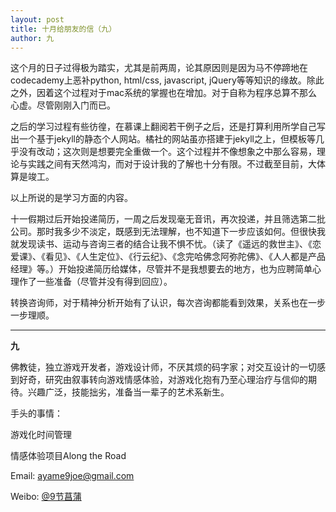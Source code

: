 ```yaml
---
layout: post
title: 十月给朋友的信（九）
author: 九
---
```

这个月的日子过得极为踏实，尤其是前两周，论其原因则是因为马不停蹄地在codecademy上恶补python, html/css, javascript, jQuery等等知识的缘故。除此之外，因着这个过程对于mac系统的掌握也在增加。对于自称为程序总算不那么心虚。尽管刚刚入门而已。

之后的学习过程有些彷徨，在慕课上翻阅若干例子之后，还是打算利用所学自己写出一个基于jekyll的静态个人网站。橘社的网站虽亦搭建于jekyll之上，但模板等几乎没有改动；这次则是想要完全重做一个。这个过程并不像想象之中那么容易，理论与实践之间有天然鸿沟，而对于设计我的了解也十分有限。不过截至目前，大体算是竣工。

以上所说的是学习方面的内容。

十一假期过后开始投递简历，一周之后发现毫无音讯，再次投递，并且筛选第二批公司。那时我多少不淡定，既感到无法理解，也不知道下一步应该如何。但很快我就发现读书、运动与咨询三者的结合让我不惧不忧。（读了《遥远的救世主》、《恋爱课》、《看见》、《人生定位》、《行云纪》、《念完哈佛念阿弥陀佛》、《人人都是产品经理》等。）开始投递简历给媒体，尽管并不是我想要去的地方，也为应聘简单心理作了一些准备（尽管并没有得到回应）。

转换咨询师，对于精神分析开始有了认识，每次咨询都能看到效果，关系也在一步一步理顺。




---

**九**

佛教徒，独立游戏开发者，游戏设计师，不厌其烦的码字家；对交互设计的一切感到好奇，研究由叙事转向游戏情感体验，对游戏化抱有乃至心理治疗与信仰的期待。兴趣广泛，技能拙劣，准备当一辈子的艺术系新生。

手头的事情：

游戏化时间管理

情感体验项目Along the Road

Email: [ayame9joe@gmail.com](ayame9joe@gmail.com "ayame9joe@gmail.com")

Weibo: [@9节菖蒲](http://weibo.com/ayame9joe/ "@9节菖蒲")
